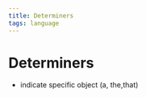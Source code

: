 ```yaml
---
title: Determiners
tags: language
---
```


# Determiners
- indicate specific object (a, the,that)




























































































